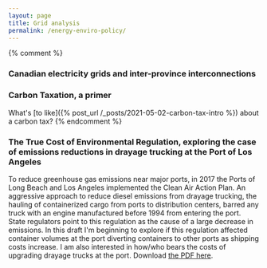 ```yaml
---
layout: page
title: Grid analysis
permalink: /energy-enviro-policy/
---
```

{% comment %}
### Canadian electricity grids and inter-province interconnections



### Carbon Taxation, a primer 
What's [to like]({% post_url /_posts/2021-05-02-carbon-tax-intro %}) about a carbon tax?
{% endcomment %}

### The True Cost of Environmental Regulation, exploring the case of emissions reductions in drayage trucking at the Port of Los Angeles
To reduce greenhouse gas emissions near major ports, in 2017 the Ports of Long Beach and Los Angeles implemented the Clean Air Action Plan. An aggressive approach to reduce diesel emissions from drayage trucking, the hauling of containerized cargo from ports to distribution centers, barred any truck with an engine manufactured before 1994 from entering the port. State regulators point to this regulation as the cause of a large decrease in emissions. In this draft I'm beginning to explore if this regulation affected container volumes at the port diverting containers to other ports as shipping costs increase. I am also interested in how/who bears the costs of upgrading drayage trucks at the port.  Download [the PDF here](/assets/Drayage-Trucking-LA_2019.pdf). 